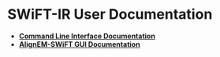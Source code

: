 # SWiFT-IR User Documentation

* **[Command Line Interface Documentation](command_line/README.md)**
* **[AlignEM-SWiFT GUI Documentation](alignem_swift/README.md)**
